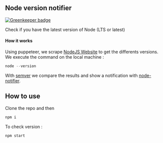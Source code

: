 ## Node version notifier

[![Greenkeeper badge](https://badges.greenkeeper.io/L4ngu0r/node-version-notifier.svg)](https://greenkeeper.io/)

Check if you have the latest version of Node (LTS or latest)

#### How it works

Using puppeteer, we scrape [NodeJS Website](nodejs.org) to get the differents versions.
We execute the command on the local machine :

```javascript
node --version
```
With [semver](https://www.npmjs.com/package/semver) we compare the results and show a notification with [node-notifier](https://www.npmjs.com/package/node-notifier).

## How to use

Clone the repo and then

```javascript
npm i 
```

To check version :

```javascript
npm start
```
